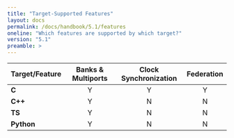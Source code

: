 ```yaml
---
title: "Target-Supported Features"
layout: docs
permalink: /docs/handbook/5.1/features
oneline: "Which features are supported by which target?"
version: "5.1"
preamble: >
---
```

| Target/Feature  | Banks & Multiports | Clock Synchronization | Federation |
| :------------- | :----------: | :-----------: | :-----------: |
|  **C** | Y | Y | Y |
| **C++** | Y | N | N |
| **TS** | Y | N | N |
| **Python** | Y | N | N |